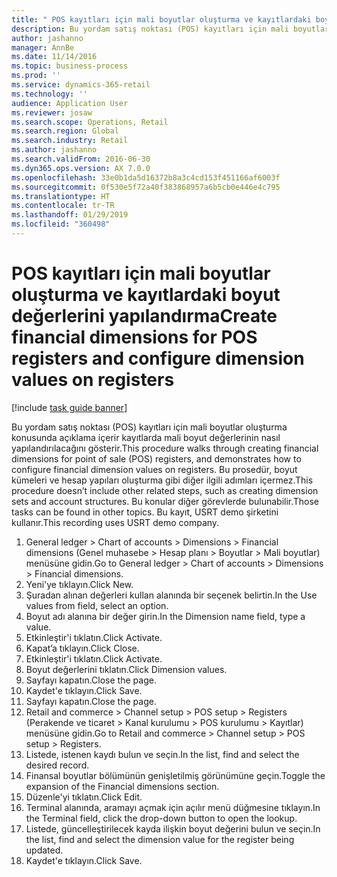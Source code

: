 ```yaml
---
title: " POS kayıtları için mali boyutlar oluşturma ve kayıtlardaki boyut değerlerini yapılandırma"
description: Bu yordam satış noktası (POS) kayıtları için mali boyutlar oluşturma konusunda açıklama içerir kayıtlarda mali boyut değerlerinin nasıl yapılandırılacağını gösterir.
author: jashanno
manager: AnnBe
ms.date: 11/14/2016
ms.topic: business-process
ms.prod: ''
ms.service: dynamics-365-retail
ms.technology: ''
audience: Application User
ms.reviewer: josaw
ms.search.scope: Operations, Retail
ms.search.region: Global
ms.search.industry: Retail
ms.author: jashanno
ms.search.validFrom: 2016-06-30
ms.dyn365.ops.version: AX 7.0.0
ms.openlocfilehash: 33e0b1da5d16372b8a3c4cd153f451166af6003f
ms.sourcegitcommit: 0f530e5f72a40f383868957a6b5cb0e446e4c795
ms.translationtype: HT
ms.contentlocale: tr-TR
ms.lasthandoff: 01/29/2019
ms.locfileid: "360498"
---
```

# <a name="create-financial-dimensions-for-pos-registers-and-configure-dimension-values-on-registers"></a><span data-ttu-id="dbd18-103"> POS kayıtları için mali boyutlar oluşturma ve kayıtlardaki boyut değerlerini yapılandırma</span><span class="sxs-lookup"><span data-stu-id="dbd18-103">Create financial dimensions for POS registers and configure dimension values on registers</span></span>

[!include [task guide banner](../includes/task-guide-banner.md)]

<span data-ttu-id="dbd18-104">Bu yordam satış noktası (POS) kayıtları için mali boyutlar oluşturma konusunda açıklama içerir kayıtlarda mali boyut değerlerinin nasıl yapılandırılacağını gösterir.</span><span class="sxs-lookup"><span data-stu-id="dbd18-104">This procedure walks through creating financial dimensions for point of sale (POS) registers, and demonstrates how to configure financial dimension values on registers.</span></span> <span data-ttu-id="dbd18-105">Bu prosedür, boyut kümeleri ve hesap yapıları oluşturma gibi diğer ilgili adımları içermez.</span><span class="sxs-lookup"><span data-stu-id="dbd18-105">This procedure doesn’t include other related steps, such as creating dimension sets and account structures.</span></span> <span data-ttu-id="dbd18-106">Bu konular diğer görevlerde bulunabilir.</span><span class="sxs-lookup"><span data-stu-id="dbd18-106">Those tasks can be found in other topics.</span></span> <span data-ttu-id="dbd18-107">Bu kayıt, USRT demo şirketini kullanır.</span><span class="sxs-lookup"><span data-stu-id="dbd18-107">This recording uses USRT demo company.</span></span>

1. <span data-ttu-id="dbd18-108">General ledger > Chart of accounts > Dimensions > Financial dimensions (Genel muhasebe > Hesap planı > Boyutlar > Mali boyutlar) menüsüne gidin.</span><span class="sxs-lookup"><span data-stu-id="dbd18-108">Go to General ledger > Chart of accounts > Dimensions > Financial dimensions.</span></span>
2. <span data-ttu-id="dbd18-109">Yeni'ye tıklayın.</span><span class="sxs-lookup"><span data-stu-id="dbd18-109">Click New.</span></span>
3. <span data-ttu-id="dbd18-110">Şuradan alınan değerleri kullan alanında bir seçenek belirtin.</span><span class="sxs-lookup"><span data-stu-id="dbd18-110">In the Use values from field, select an option.</span></span>
4. <span data-ttu-id="dbd18-111">Boyut adı alanına bir değer girin.</span><span class="sxs-lookup"><span data-stu-id="dbd18-111">In the Dimension name field, type a value.</span></span>
5. <span data-ttu-id="dbd18-112">Etkinleştir'i tıklatın.</span><span class="sxs-lookup"><span data-stu-id="dbd18-112">Click Activate.</span></span>
6. <span data-ttu-id="dbd18-113">Kapat’a tıklayın.</span><span class="sxs-lookup"><span data-stu-id="dbd18-113">Click Close.</span></span>
7. <span data-ttu-id="dbd18-114">Etkinleştir'i tıklatın.</span><span class="sxs-lookup"><span data-stu-id="dbd18-114">Click Activate.</span></span>
8. <span data-ttu-id="dbd18-115">Boyut değerlerini tıklatın.</span><span class="sxs-lookup"><span data-stu-id="dbd18-115">Click Dimension values.</span></span>
9. <span data-ttu-id="dbd18-116">Sayfayı kapatın.</span><span class="sxs-lookup"><span data-stu-id="dbd18-116">Close the page.</span></span>
10. <span data-ttu-id="dbd18-117">Kaydet'e tıklayın.</span><span class="sxs-lookup"><span data-stu-id="dbd18-117">Click Save.</span></span>
11. <span data-ttu-id="dbd18-118">Sayfayı kapatın.</span><span class="sxs-lookup"><span data-stu-id="dbd18-118">Close the page.</span></span>
12. <span data-ttu-id="dbd18-119">Retail and commerce > Channel setup > POS setup > Registers (Perakende ve ticaret > Kanal kurulumu > POS kurulumu > Kayıtlar) menüsüne gidin.</span><span class="sxs-lookup"><span data-stu-id="dbd18-119">Go to Retail and commerce > Channel setup > POS setup > Registers.</span></span>
13. <span data-ttu-id="dbd18-120">Listede, istenen kaydı bulun ve seçin.</span><span class="sxs-lookup"><span data-stu-id="dbd18-120">In the list, find and select the desired record.</span></span>
14. <span data-ttu-id="dbd18-121">Finansal boyutlar bölümünün genişletilmiş görünümüne geçin.</span><span class="sxs-lookup"><span data-stu-id="dbd18-121">Toggle the expansion of the Financial dimensions section.</span></span>
15. <span data-ttu-id="dbd18-122">Düzenle'yi tıklatın.</span><span class="sxs-lookup"><span data-stu-id="dbd18-122">Click Edit.</span></span>
16. <span data-ttu-id="dbd18-123">Terminal alanında, aramayı açmak için açılır menü düğmesine tıklayın.</span><span class="sxs-lookup"><span data-stu-id="dbd18-123">In the Terminal field, click the drop-down button to open the lookup.</span></span>
17. <span data-ttu-id="dbd18-124">Listede, güncelleştirilecek kayda ilişkin boyut değerini bulun ve seçin.</span><span class="sxs-lookup"><span data-stu-id="dbd18-124">In the list, find and select the dimension value for the register being updated.</span></span>
18. <span data-ttu-id="dbd18-125">Kaydet'e tıklayın.</span><span class="sxs-lookup"><span data-stu-id="dbd18-125">Click Save.</span></span>

